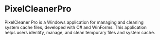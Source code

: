 # PixelCleanerPro
PixelCleaner Pro is a Windows application for managing and cleaning system cache files, developed with C# and WinForms. This application helps users identify, manage, and clean temporary files and system cache.
